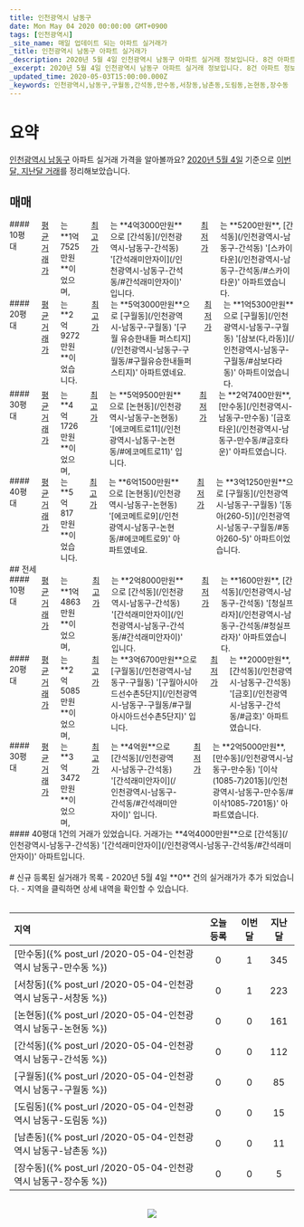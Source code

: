 ```yaml
---
title: 인천광역시 남동구
date: Mon May 04 2020 00:00:00 GMT+0900
tags: [인천광역시]
_site_name: 매일 업데이트 되는 아파트 실거래가
_title: 인천광역시 남동구 아파트 실거래가
_description: 2020년 5월 4일 인천광역시 남동구 아파트 실거래 정보입니다. 8건 아파트 정보가 있습니다.
_excerpt: 2020년 5월 4일 인천광역시 남동구 아파트 실거래 정보입니다. 8건 아파트 정보가 있습니다.
_updated_time: 2020-05-03T15:00:00.000Z
_keywords: 인천광역시,남동구,구월동,간석동,만수동,서창동,남촌동,도림동,논현동,장수동
---
```



# 요약
<ins>인천광역시 남동구</ins> 아파트 실거래 가격을 알아볼까요? <ins>2020년 5월 4일</ins> 기준으로 <ins>이번달, 지난달 거래</ins>를 정리해보았습니다.

## 매매
<div class="container">
<div class="six columns" markdown="1">
#### 10평대
<ins>평균 거래가</ins>는 **1억7525만원**이었으며, <ins>최고가</ins>는 **4억3000만원**으로 [간석동](/인천광역시-남동구-간석동) '[간석래미안자이](/인천광역시-남동구-간석동/#간석래미안자이)' 입니다. <ins>최저가</ins>는 **5200만원**, [간석동](/인천광역시-남동구-간석동) '[스카이타운](/인천광역시-남동구-간석동/#스카이타운)' 아파트였습니다.
</div>
<div class="six columns" markdown="1">
#### 20평대
<ins>평균 거래가</ins>는 **2억9272만원**이었습니다. <ins>최고가</ins>는 **5억3000만원**으로 [구월동](/인천광역시-남동구-구월동) '[구월 유승한내들 퍼스티지](/인천광역시-남동구-구월동/#구월유승한내들퍼스티지)' 아파트였네요. <ins>최저가</ins>는 **1억5300만원**으로 [구월동](/인천광역시-남동구-구월동) '[삼보(다,라동)](/인천광역시-남동구-구월동/#삼보다라동)' 아파트이었습니다.
</div>
</div>
<div class="container">
<div class="six columns" markdown="1">
#### 30평대
<ins>평균 거래가</ins>는 **4억1726만원**이었으며, <ins>최고가</ins>는 **5억9500만원**으로 [논현동](/인천광역시-남동구-논현동) '[에코메트로11](/인천광역시-남동구-논현동/#에코메트로11)' 입니다. <ins>최저가</ins>는 **2억7400만원**, [만수동](/인천광역시-남동구-만수동) '[금호타운](/인천광역시-남동구-만수동/#금호타운)' 아파트였습니다.
</div>
<div class="six columns" markdown="1">
#### 40평대
<ins>평균 거래가</ins>는 **5억817만원**이었습니다. <ins>최고가</ins>는 **6억1500만원**으로 [논현동](/인천광역시-남동구-논현동) '[에코메트로9](/인천광역시-남동구-논현동/#에코메트로9)' 아파트였네요. <ins>최저가</ins>는 **3억1250만원**으로 [구월동](/인천광역시-남동구-구월동) '[동아(260-5)](/인천광역시-남동구-구월동/#동아260-5)' 아파트이었습니다.
</div>
</div>
## 전세
<div class="container">
<div class="six columns" markdown="1">
#### 10평대
<ins>평균 거래가</ins>는 **1억4863만원**이었으며, <ins>최고가</ins>는 **2억8000만원**으로 [간석동](/인천광역시-남동구-간석동) '[간석래미안자이](/인천광역시-남동구-간석동/#간석래미안자이)' 입니다. <ins>최저가</ins>는 **1600만원**, [간석동](/인천광역시-남동구-간석동) '[청실프라자](/인천광역시-남동구-간석동/#청실프라자)' 아파트였습니다.
</div>
<div class="six columns" markdown="1">
#### 20평대
<ins>평균 거래가</ins>는 **2억5085만원**이었으며, <ins>최고가</ins>는 **3억6700만원**으로 [구월동](/인천광역시-남동구-구월동) '[구월아시아드선수촌5단지](/인천광역시-남동구-구월동/#구월아시아드선수촌5단지)' 입니다. <ins>최저가</ins>는 **2000만원**, [간석동](/인천광역시-남동구-간석동) '[금호](/인천광역시-남동구-간석동/#금호)' 아파트였습니다.
</div>
</div>
<div class="container">
<div class="six columns" markdown="1">
#### 30평대
<ins>평균 거래가</ins>는 **3억3472만원**이었으며, <ins>최고가</ins>는 **4억원**으로 [간석동](/인천광역시-남동구-간석동) '[간석래미안자이](/인천광역시-남동구-간석동/#간석래미안자이)' 입니다. <ins>최저가</ins>는 **2억5000만원**, [만수동](/인천광역시-남동구-만수동) '[이삭(1085-7)201동](/인천광역시-남동구-만수동/#이삭1085-7201동)' 아파트였습니다.
</div>
<div class="six columns" markdown="1">
#### 40평대
1건의 거래가 있었습니다. 거래가는 **4억4000만원**으로 [간석동](/인천광역시-남동구-간석동) '[간석래미안자이](/인천광역시-남동구-간석동/#간석래미안자이)' 아파트입니다.
</div>
</div>


<br>
# 신규 등록된 실거래가 목록
- 2020년 5월 4일 **0** 건의 실거래가가 추가 되었습니다.
- 지역을 클릭하면 상세 내역을 확인할 수 있습니다.
<br><br>

| 지역 | 오늘 등록 | 이번달 | 지난달 |
|:---|:---:|:---:|:---:|
| [만수동]({% post_url /2020-05-04-인천광역시 남동구-만수동 %}) | 0 | 1 | 345|
| [서창동]({% post_url /2020-05-04-인천광역시 남동구-서창동 %}) | 0 | 1 | 223|
| [논현동]({% post_url /2020-05-04-인천광역시 남동구-논현동 %}) | 0 | 0 | 161|
| [간석동]({% post_url /2020-05-04-인천광역시 남동구-간석동 %}) | 0 | 0 | 112|
| [구월동]({% post_url /2020-05-04-인천광역시 남동구-구월동 %}) | 0 | 0 | 85|
| [도림동]({% post_url /2020-05-04-인천광역시 남동구-도림동 %}) | 0 | 0 | 15|
| [남촌동]({% post_url /2020-05-04-인천광역시 남동구-남촌동 %}) | 0 | 0 | 11|
| [장수동]({% post_url /2020-05-04-인천광역시 남동구-장수동 %}) | 0 | 0 | 5|

<p align="center"><br><img src="https://via.placeholder.com/700x120"><br></p>
